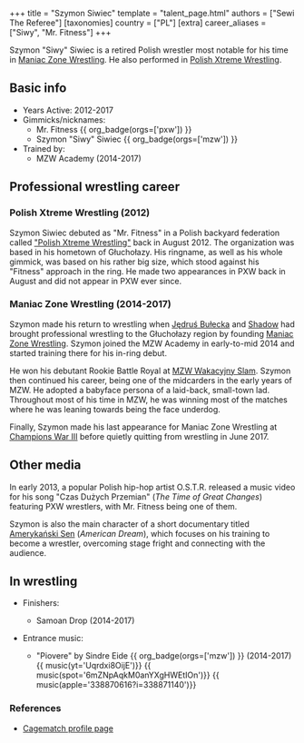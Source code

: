 +++
title = "Szymon Siwiec"
template = "talent_page.html"
authors = ["Sewi The Referee"]
[taxonomies]
country = ["PL"]
[extra]
career_aliases = ["Siwy", "Mr. Fitness"]
+++

Szymon "Siwy" Siwiec is a retired Polish wrestler most notable for his time in [Maniac Zone Wrestling](@/o/mzw.md). He also performed in [Polish Xtreme Wrestling](@/o/pxw.md).

## Basic info

* Years Active: 2012-2017
* Gimmicks/nicknames:
  - Mr. Fitness {{ org_badge(orgs=['pxw']) }}
  - Szymon "Siwy" Siwiec {{ org_badge(orgs=['mzw']) }}
* Trained by:
  - MZW Academy (2014-2017)

## Professional wrestling career

### Polish Xtreme Wrestling (2012)

Szymon Siwiec debuted as "Mr. Fitness" in a Polish backyard federation called ["Polish Xtreme Wrestling"](@/o/pxw.md) back in August 2012. The organization was based in his hometown of Głuchołazy. His ringname, as well as his whole gimmick, was based on his rather big size, which stood against his "Fitness" approach in the ring. He made two appearances in PXW back in August and did not appear in PXW ever since.

### Maniac Zone Wrestling (2014-2017)

Szymon made his return to wrestling when [Jędruś Bułecka](@/w/jedrus-bulecka.md) and [Shadow](@/w/shadow.md) had brought professional wrestling to the Głuchołazy region by founding [Maniac Zone Wrestling](@/o/mzw.md). Szymon joined the MZW Academy in early-to-mid 2014 and started training there for his in-ring debut.

He won his debutant Rookie Battle Royal at [MZW Wakacyjny Slam](@/e/mzw/2014-08-30-mzw-wakacyjny-slam.md). Szymon then continued his career, being one of the midcarders in the early years of MZW. He adopted a babyface persona of a laid-back, small-town lad. Throughout most of his time in MZW, he was winning most of the matches where he was leaning towards being the face underdog.

Finally, Szymon made his last appearance for Maniac Zone Wrestling at [Champions War III](@/e/mzw/2017-06-03-mzw-champions-war-3.md) before quietly quitting from wrestling in June 2017.

## Other media

In early 2013, a popular Polish hip-hop artist O.S.T.R. released a music video for his song "Czas Dużych Przemian" (_The Time of Great Changes_) featuring PXW wrestlers, with Mr. Fitness being one of them.

Szymon is also the main character of a short documentary titled [Amerykański Sen](@/a/american-dream.md) (_American Dream_), which focuses on his training to become a wrestler, overcoming stage fright and connecting with the audience.


## In wrestling

* Finishers:
  - Samoan Drop (2014-2017)

* Entrance music:
  - "Piovere" by Sindre Eide
 {{ org_badge(orgs=['mzw']) }} (2014-2017) <br>
 {{ music(yt='Uqrdxi8OijE')}}
 {{ music(spot='6mZNpAqkM0anYXgHWEtIOn')}}
 {{ music(apple='338870616?i=338871140')}}

### References

* [Cagematch profile page](https://www.cagematch.net/?id=2&nr=24750)
